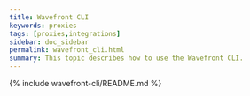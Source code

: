 ```yaml
---
title: Wavefront CLI
keywords: proxies
tags: [proxies,integrations]
sidebar: doc_sidebar
permalink: wavefront_cli.html
summary: This topic describes how to use the Wavefront CLI.
---
```


{% include wavefront-cli/README.md %}

